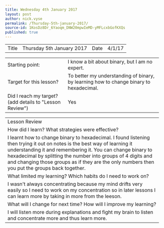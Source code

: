 ```yaml
---
title: Wednesday 4th January 2017
layout: post
author: nick.vyse
permalink: /Thursday-5th-january-2017/
source-id: 1KosDz8Dr_6Yaoqm_DNW20mpwIeMD-yMFLcxbGofKXQs
published: true
---
```

<table>
  <tr>
    <td>Title</td>
    <td>Thursday 5th January 2017</td>
    <td>Date</td>
    <td>4/1/17</td>
  </tr>
</table>


<table>
  <tr>
    <td>Starting point:</td>
    <td>I know a bit about binary, but I am no expert.</td>
  </tr>
  <tr>
    <td>Target for this lesson?</td>
    <td>To better my understanding of binary, by learning how to change binary to hexadecimal.</td>
  </tr>
  <tr>
    <td>Did I reach my target? 
(add details to "Lesson Review")</td>
    <td>Yes </td>
  </tr>
</table>


<table>
  <tr>
    <td>Lesson Review</td>
  </tr>
  <tr>
    <td>How did I learn? What strategies were effective? </td>
  </tr>
  <tr>
    <td>I learnt how to change binary to hexadecimal. I found listening then trying it out on notes is the best way of learning it understanding it and remembering it. You can change binary to hexadecimal by splitting the number into groups of 4 digits and and changing those groups as if they are the only numbers then you put the groups back together.</td>
  </tr>
  <tr>
    <td>What limited my learning? Which habits do I need to work on? </td>
  </tr>
  <tr>
    <td>I wasn't always concentrating because my mind drifts very easily so I need to work on my concentration so in later lessons I can learn more by taking in more from the leeson.</td>
  </tr>
  <tr>
    <td>What will I change for next time? How will I improve my learning?</td>
  </tr>
  <tr>
    <td>I will listen more during explanations and fight my brain to listen and concentrate more and thus learn more.</td>
  </tr>
</table>


